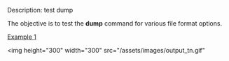 Description: test dump

The objective is to test the **dump** command for various file format options.

[Example 1](description_dump.md)

<img height="300" width="300" src="/assets/images/output_tn.gif"
